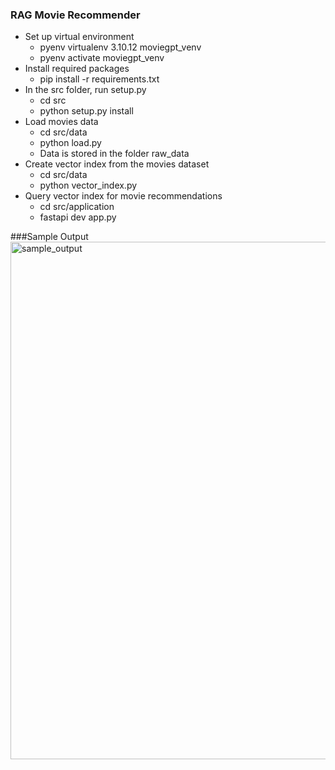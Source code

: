 ### RAG Movie Recommender
- Set up virtual environment
    - pyenv virtualenv 3.10.12 moviegpt_venv
    - pyenv activate moviegpt_venv
- Install required packages
    - pip install -r requirements.txt
- In the src folder, run setup.py
    - cd src
    - python setup.py install
- Load movies data
    - cd src/data
    - python load.py
    - Data is stored in the folder raw_data
- Create vector index from the movies dataset
    - cd src/data
    - python vector_index.py
- Query vector index for movie recommendations
    - cd src/application
    - fastapi dev app.py

###Sample Output
<img width="828" alt="sample_output" src="https://github.com/user-attachments/assets/e62d19df-c27c-4a0a-afbc-067e31fcd5e6">
